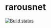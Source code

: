 # rarousnet

[![Build status](https://circleci.com/gh/rarous/rarousnet.svg?style=shield&circle-token=097382aa1befb3f0a98aa278ebd95b37858033a7)](https://circleci.com/gh/rarous/rarousnet)

